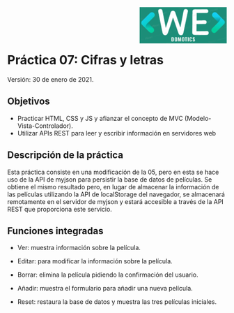 <img align="right" style="float: right;" src="https://github.com/Davidoff2103/Practica06_ShooterGame/blob/main/assets/Logo%20WE%20color.png?raw=true">

<br/><br/><br/>


# Práctica 07: Cifras y letras

Versión: 30 de enero de 2021.

## Objetivos

 - Practicar HTML, CSS y JS y afianzar el concepto de MVC (Modelo-Vista-Controlador). 
 - Utilizar APIs REST para leer y escribir información en servidores web

## Descripción de la práctica

Esta práctica consiste en una modificación de la 05, pero en esta se hace uso de la API de myjson para persistir la base de datos de películas. Se obtiene el mismo resultado pero, en lugar de almacenar la información de las películas utilizando la API de localStorage del navegador, se almacenará remotamente en el servidor de myjson y estará accesible a través de la API REST que proporciona este servicio.

## Funciones integradas

 - Ver: muestra información sobre la película.

 - Editar: para modificar la información sobre la película.

 - Borrar: elimina la película pidiendo la confirmación del usuario.

 - Añadir: muestra el formulario para añadir una nueva película.

 - Reset: restaura la base de datos y muestra las tres películas iniciales.